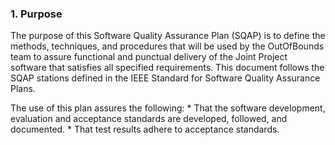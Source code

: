 ### 1. Purpose

The purpose of this Software Quality Assurance Plan (SQAP) is to define the methods, techniques, and procedures that will be used by the OutOfBounds team to assure functional and punctual delivery of the Joint Project software that satisfies all specified requirements. This document follows the SQAP stations defined in the IEEE Standard for Software Quality Assurance Plans.

The use of this plan assures the following:
    * That the software development, evaluation and acceptance standards are developed, followed, and documented.
    * That test results adhere to acceptance standards.

